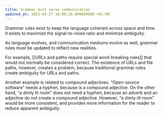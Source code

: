```yaml
---
title: Grammar must serve communication
updated_at: 2021-03-27 10:00:28.000000000 +01:00
---
```



Grammar rules exist to keep the language coherent across space and time. It exists to maximize the signal-to-noise ratio and minimize ambiguity.

As language evolves, and communication mediums evolve as well, grammar rules must be updated to reflect new realities.

For example, [[URLs and paths require special word-breaking rules]] that would not normally be considered correct. The existence of URLs and file paths, however, creates a problem, because traditional grammar rules create ambiguity for URLs and paths.

Another example is related to compound adjectives. “Open-source software” needs a hyphen, because is a compound adjective. On the other hand, “a dimly lit room” does not need a hyphen, because an adverb and an adjective do not create a compound adjective. However, “a dimly-lit room” would be more consistent, and provides more information for the reader to reduce apparent ambiguity.